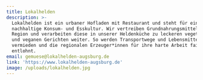 ```yaml
---
title: Lokalhelden
description: >-
  Lokalhelden ist ein urbaner Hofladen mit Restaurant und steht für eine
  nachhaltige Konsum- und Esskultur. Wir vertreiben Grundnahrungsmittel aus der
  Region und verarbeiten diese in unserer Heldenküche zu leckeren vegetarischen
  und veganen Gerichten weiter. So werden Transportwege und Lebensmittelabfälle
  vermieden und die regionalen Erzeuger*innen für ihre harte Arbeit fair
  entlohnt. 
email: gemuese@lokalhelden-augsburg.de
link: 'https://www.lokalhelden-augsburg.de'
image: /uploads/lokalhelden.jpg
---
```


